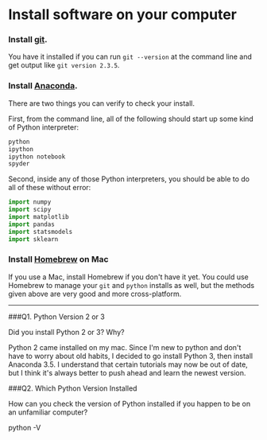 # Install software on your computer


### Install [git](http://git-scm.com/).

You have it installed if you can run `git --version` at the command
line and get output like `git version 2.3.5`.


### Install [Anaconda](http://continuum.io/downloads).

There are two things you can verify to check your install.

First, from the command line, all of the following should start up
some kind of Python interpreter:

```bash
python
ipython
ipython notebook
spyder
```

Second, inside any of those Python interpreters, you should be able to
do all of these without error:

```python
import numpy
import scipy
import matplotlib
import pandas
import statsmodels
import sklearn
```

### Install [Homebrew](http://brew.sh/) on Mac

If you use a Mac, install Homebrew if you don't
have it yet. You could use Homebrew to manage your `git` and `python`
installs as well, but the methods given above are very good and more
cross-platform.

---

###Q1. Python Version 2 or 3

Did you install Python 2 or 3? Why?  

Python 2 came installed on my mac. Since I'm new to python and don't have to worry about old habits, I decided to go install Python 3, then install Anaconda 3.5. I understand that certain tutorials may now be out of date, but I think it's always better to push ahead and learn the newest version.

###Q2. Which Python Version Installed   

How can you check the version of Python installed if you happen to be on an unfamiliar computer?

python -V

 


